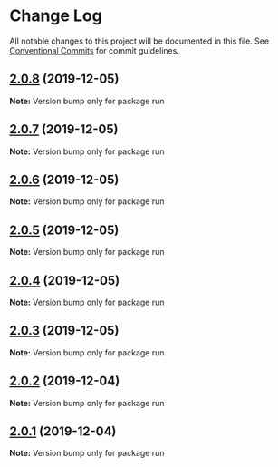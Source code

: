 # Change Log

All notable changes to this project will be documented in this file.
See [Conventional Commits](https://conventionalcommits.org) for commit guidelines.

## [2.0.8](https://github.com/KevinMind/lerna-monorepo-starter/compare/run@2.0.7...run@2.0.8) (2019-12-05)

**Note:** Version bump only for package run





## [2.0.7](https://github.com/KevinMind/lerna-monorepo-starter/compare/run@2.0.6...run@2.0.7) (2019-12-05)

**Note:** Version bump only for package run





## [2.0.6](https://github.com/KevinMind/lerna-monorepo-starter/compare/run@2.0.5...run@2.0.6) (2019-12-05)

**Note:** Version bump only for package run





## [2.0.5](https://github.com/KevinMind/lerna-monorepo-starter/compare/run@2.0.4...run@2.0.5) (2019-12-05)

**Note:** Version bump only for package run





## [2.0.4](https://github.com/KevinMind/lerna-monorepo-starter/compare/run@2.0.3...run@2.0.4) (2019-12-05)

**Note:** Version bump only for package run





## [2.0.3](https://github.com/KevinMind/lerna-monorepo-starter/compare/run@2.0.2...run@2.0.3) (2019-12-05)

**Note:** Version bump only for package run





## [2.0.2](https://github.com/KevinMind/lerna-monorepo-starter/compare/run@2.0.1...run@2.0.2) (2019-12-04)

**Note:** Version bump only for package run





## [2.0.1](https://github.com/KevinMind/lerna-monorepo-starter/compare/run@2.0.0...run@2.0.1) (2019-12-04)

**Note:** Version bump only for package run
